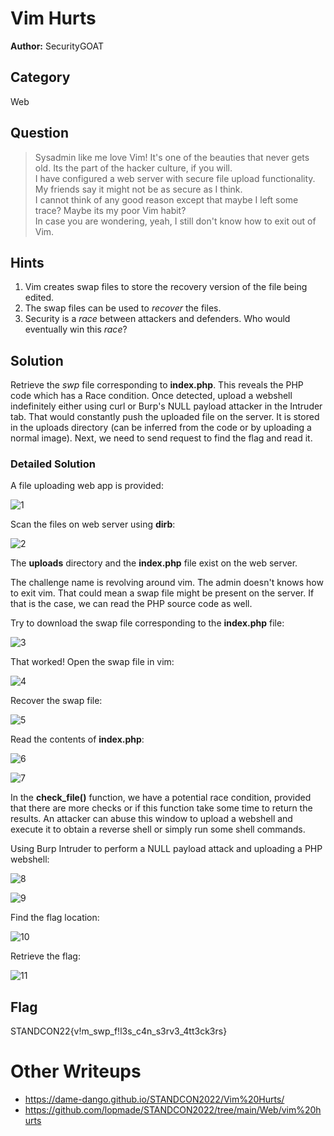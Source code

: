# Vim Hurts

**Author:** SecurityGOAT

## Category

Web

## Question

> Sysadmin like me love Vim! It's one of the beauties that never gets old. Its the part of the hacker culture, if you will.  
> I have configured a web server with secure file upload functionality. My friends say it might not be as secure as I think.  
> I cannot think of any good reason except that maybe I left some trace? Maybe its my poor Vim habit?  
> In case you are wondering, yeah, I still don't know how to exit out of Vim.  

## Hints

1. Vim creates swap files to store the recovery version of the file being edited.
2. The swap files can be used to *recover* the files.
3. Security is a *race* between attackers and defenders. Who would eventually win this *race*?


## Solution

Retrieve the *swp* file corresponding to **index.php**. This reveals the PHP code which has a Race condition. Once detected, upload a webshell indefinitely either using curl or Burp's NULL payload attacker in the Intruder tab. That would constantly push the uploaded file on the server. It is stored in the uploads directory (can be inferred from the code or by uploading a normal image). Next, we need to send request to find the flag and read it.  

### Detailed Solution

A file uploading web app is provided:  

![1](solution/1.png)

Scan the files on web server using **dirb**:  

![2](solution/2.png)

The **uploads** directory and the **index.php** file exist on the web server.  

The challenge name is revolving around vim. The admin doesn't knows how to exit vim. That could mean a swap file might be present on the server. If that is the case, we can read the PHP source code as well.  

Try to download the swap file corresponding to the **index.php** file:  

![3](solution/3.png)

That worked! Open the swap file in vim:  

![4](solution/4.png)

Recover the swap file:  

![5](solution/5.png)

Read the contents of **index.php**:  

![6](solution/6.png)

![7](solution/7.png)

In the **check_file()** function, we have a potential race condition, provided that there are more checks or if this function take some time to return the results. An attacker can abuse this window to upload a webshell and execute it to obtain a reverse shell or simply run some shell commands.  

Using Burp Intruder to perform a NULL payload attack and uploading a PHP webshell:  

![8](solution/8.png)

![9](solution/9.png)

Find the flag location:  

![10](solution/10.png)

Retrieve the flag:  

![11](solution/11.png)


## Flag
STANDCON22{v!m_swp_f!l3s_c4n_s3rv3_4tt3ck3rs}

# Other Writeups
- https://dame-dango.github.io/STANDCON2022/Vim%20Hurts/
- https://github.com/lopmade/STANDCON2022/tree/main/Web/vim%20hurts